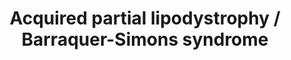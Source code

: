 ---
annotations:
- type: Pathway Ontology
  value: disease pathway
- type: Disease Ontology
  value: lipodystrophy
authors:
- UlasBabayigit
- Eweitz
- Fehrhart
description: Autoimmune diseases have been shown to cause an increased level of C3NeF,
  which makes the C3bBb comples more stable. Because of this, there will be continuous
  stimulation of the alternative pathway, leading to excess amounts of membrane attack
  complex. These MACs will lead to adipocyte lysis, causing Barraquer-Simons syndrome.  Many
  patients have shown mutations in the LMNB2 gene, but this is not the case for all
  patients. Some people with mutations in this gene do not have the disease. More
  evidence is therefore required to conclude if this gene is linked to the disease.  Patients
  with this disease have a decrease of fat in the face, neck, upper extremities, trunk
  and upper abdomen. Some patients also have excess fat over the gluteal region, thighs
  and calves.
last-edited: 2021-11-30
organisms:
- Homo sapiens
redirect_from:
- /index.php/Pathway:WP5104
- /instance/WP5104
schema-jsonld:
- '@context': https://schema.org/
  '@id': https://wikipathways.github.io/pathways/WP5104.html
  '@type': Dataset
  creator:
    '@type': Organization
    name: WikiPathways
  description: Autoimmune diseases have been shown to cause an increased level of
    C3NeF, which makes the C3bBb comples more stable. Because of this, there will
    be continuous stimulation of the alternative pathway, leading to excess amounts
    of membrane attack complex. These MACs will lead to adipocyte lysis, causing Barraquer-Simons
    syndrome.  Many patients have shown mutations in the LMNB2 gene, but this is not
    the case for all patients. Some people with mutations in this gene do not have
    the disease. More evidence is therefore required to conclude if this gene is linked
    to the disease.  Patients with this disease have a decrease of fat in the face,
    neck, upper extremities, trunk and upper abdomen. Some patients also have excess
    fat over the gluteal region, thighs and calves.
  keywords:
  - C3a
  - C3b
  - CAAX
  - Lamin B2
  - C3
  - Prelamin-B2
  - CFBb
  - 'Membranoproliferative '
  - RCE1
  - Farnesyl
  - Autoimmune disease
  - C3NeF
  - Farnesyl-L-cysteine
  - Barraquer-Simons syndrome
  - LMNA
  - Lamin A
  - FNTA
  - LMNB2
  - ICMT
  - CFB
  - glomerulonephritis
  - LMNB1
  - Lamin B1
  - CFD
  - Prelamin-B1
  - C5
  license: CC0
  name: Acquired partial lipodystrophy / Barraquer-Simons syndrome
seo: CreativeWork
title: Acquired partial lipodystrophy / Barraquer-Simons syndrome
wpid: WP5104
---